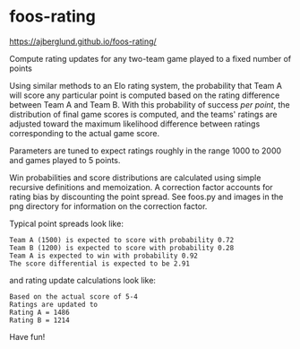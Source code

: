 # foos-rating

https://ajberglund.github.io/foos-rating/

Compute rating updates for any two-team game played to a fixed number of points


Using similar methods to an Elo rating system, the probability that Team A will
score any particular point is computed based on the rating difference between
Team A and Team B. With this probability of success *per point*, the distribution of final game scores is computed,
and the teams' ratings are adjusted toward the maximum likelihood
difference between ratings corresponding to the actual game score. 

Parameters are tuned to expect ratings roughly in the range 1000 to 2000 and games played to 5 points.

Win probabilities and score distributions are calculated using simple recursive definitions and memoization. A correction factor accounts for rating bias by discounting the point spread. See foos.py and images in the png directory for information on the correction factor.

Typical point spreads look like:
```
Team A (1500) is expected to score with probability 0.72
Team B (1200) is expected to score with probability 0.28
Team A is expected to win with probability 0.92
The score differential is expected to be 2.91
```
and rating update calculations look like:
```
Based on the actual score of 5-4
Ratings are updated to
Rating A = 1486
Rating B = 1214
```

Have fun!
